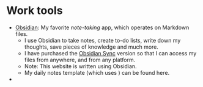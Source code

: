 # Work tools
- [Obsidian](https://obsidian.md/): My favorite *note-taking* app, which operates on Markdown files. 
	- I use Obsidian to take notes, create to-do lists, write down my thoughts, save pieces of knowledge and much more. 
	- I have purchased the [Obsidian Sync](https://obsidian.md/sync) version so that I can access my files from anywhere, and from any platform.   
	- Note: This website is written using Obsidian. 
	- My daily notes template (which uses ) can be found here.  
- 